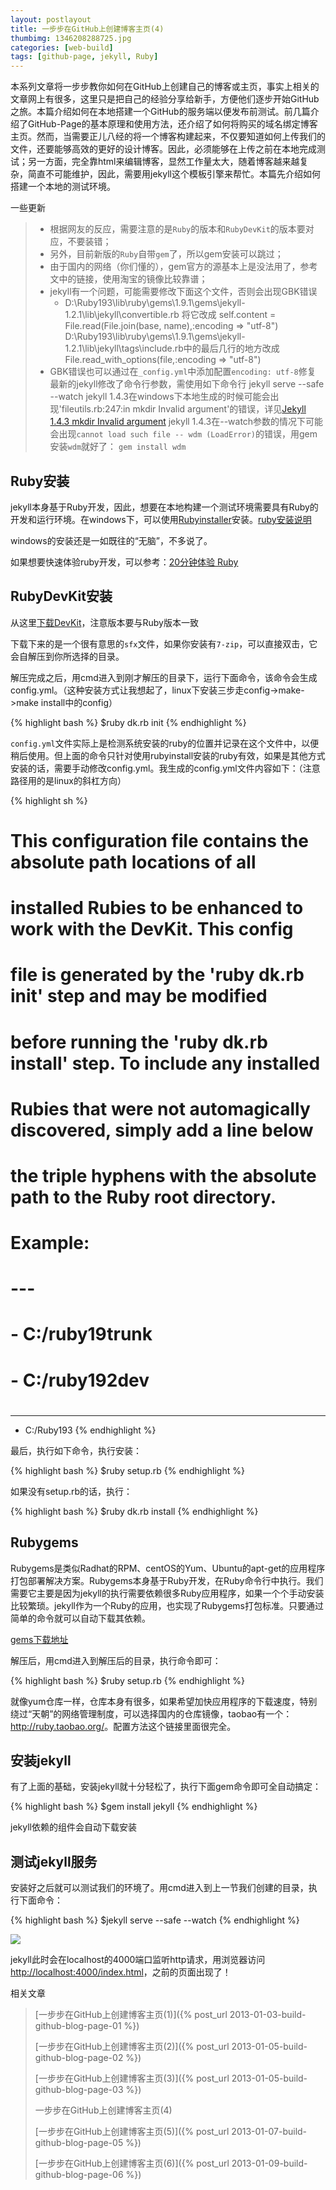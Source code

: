 ```yaml
---
layout: postlayout
title: 一步步在GitHub上创建博客主页(4)
thumbimg: 1346208288725.jpg
categories: [web-build]
tags: [github-page, jekyll, Ruby]
---
```


本系列文章将一步步教你如何在GitHub上创建自己的博客或主页，事实上相关的文章网上有很多，这里只是把自己的经验分享给新手，方便他们逐步开始GitHub之旅。本篇介绍如何在本地搭建一个GitHub的服务端以便发布前测试。前几篇介绍了GitHub-Page的基本原理和使用方法，还介绍了如何将购买的域名绑定博客主页。然而，当需要正儿八经的将一个博客构建起来，不仅要知道如何上传我们的文件，还要能够高效的更好的设计博客。因此，必须能够在上传之前在本地完成测试；另一方面，完全靠html来编辑博客，显然工作量太大，随着博客越来越复杂，简直不可能维护，因此，需要用jekyll这个模板引擎来帮忙。本篇先介绍如何搭建一个本地的测试环境。

一些更新

> - 根据网友的反应，需要注意的是`Ruby`的版本和`RubyDevKit`的版本要对应，不要装错；
> - 另外，目前新版的`Ruby`自带`gem`了，所以gem安装可以跳过；
> - 由于国内的网络（你们懂的），gem官方的源基本上是没法用了，参考文中的链接，使用淘宝的镜像比较靠谱；
> - jekyll有一个问题，可能需要修改下面这个文件，否则会出现GBK错误
> 	-	D:\Ruby193\lib\ruby\gems\1.9.1\gems\jekyll-1.2.1\lib\jekyll\convertible.rb
		将它改成
		self.content = File.read(File.join(base, name),:encoding => "utf-8")
		D:\Ruby193\lib\ruby\gems\1.9.1\gems\jekyll-1.2.1\lib\jekyll\tags\include.rb中的最后几行的地方改成
		File.read_with_options(file,:encoding => "utf-8")
> - GBK错误也可以通过在`_config.yml`中添加配置`encoding: utf-8`修复
> 最新的jekyll修改了命令行参数，需使用如下命令行 jekyll serve --safe --watch
> jekyll 1.4.3在windows下本地生成的时候可能会出现'fileutils.rb:247:in mkdir Invalid argument'的错误，详见[Jekyll 1.4.3 mkdir Invalid argument]()
> jekyll 1.4.3在--watch参数的情况下可能会出现`cannot load such file -- wdm (LoadError)`的错误，用gem安装`wdm`就好了： `gem install wdm`


## Ruby安装 ##

jekyll本身基于Ruby开发，因此，想要在本地构建一个测试环境需要具有Ruby的开发和运行环境。在windows下，可以使用[Rubyinstaller](http://rubyinstaller.org/downloads/)安装。[ruby安装说明](http://www.ruby-lang.org/zh_cn/downloads/)

windows的安装还是一如既往的“无脑”，不多说了。

如果想要快速体验ruby开发，可以参考：[20分钟体验 Ruby](http://www.ruby-lang.org/zh_cn/documentation/quickstart/)
 

## RubyDevKit安装 ##

从这里[下载DevKit](http://rubyinstaller.org/downloads/)，注意版本要与Ruby版本一致

下载下来的是一个很有意思的`sfx`文件，如果你安装有`7-zip`，可以直接双击，它会自解压到你所选择的目录。

解压完成之后，用cmd进入到刚才解压的目录下，运行下面命令，该命令会生成config.yml。（这种安装方式让我想起了，linux下安装三步走config->make->make install中的config）

{% highlight bash %}
$ruby dk.rb init
{% endhighlight %}

`config.yml`文件实际上是检测系统安装的ruby的位置并记录在这个文件中，以便稍后使用。但上面的命令只针对使用rubyinstall安装的ruby有效，如果是其他方式安装的话，需要手动修改config.yml。我生成的config.yml文件内容如下：（注意路径用的是linux的斜杠方向）

{% highlight sh %}
# This configuration file contains the absolute path locations of all
# installed Rubies to be enhanced to work with the DevKit. This config
# file is generated by the 'ruby dk.rb init' step and may be modified
# before running the 'ruby dk.rb install' step. To include any installed
# Rubies that were not automagically discovered, simply add a line below
# the triple hyphens with the absolute path to the Ruby root directory.
#
# Example:
#
# ---
# - C:/ruby19trunk
# - C:/ruby192dev
#
---
- C:/Ruby193
{% endhighlight %}

最后，执行如下命令，执行安装：

{% highlight bash %}
$ruby setup.rb
{% endhighlight %}

如果没有setup.rb的话，执行：

{% highlight bash %}
$ruby dk.rb install
{% endhighlight %}

## Rubygems ##

Rubygems是类似Radhat的RPM、centOS的Yum、Ubuntu的apt-get的应用程序打包部署解决方案。Rubygems本身基于Ruby开发，在Ruby命令行中执行。我们需要它主要是因为jekyll的执行需要依赖很多Ruby应用程序，如果一个个手动安装比较繁琐。jekyll作为一个Ruby的应用，也实现了Rubygems打包标准。只要通过简单的命令就可以自动下载其依赖。

[gems下载地址](http://rubyforge.org/frs/?group_id=126)

解压后，用cmd进入到解压后的目录，执行命令即可：

{% highlight bash %}
$ruby setup.rb
{% endhighlight %}

就像yum仓库一样，仓库本身有很多，如果希望加快应用程序的下载速度，特别绕过“天朝”的网络管理制度，可以选择国内的仓库镜像，taobao有一个：<http://ruby.taobao.org/>。配置方法这个链接里面很完全。

 

## 安装jekyll ##

有了上面的基础，安装jekyll就十分轻松了，执行下面gem命令即可全自动搞定：

{% highlight bash %}
$gem install jekyll
{% endhighlight %}

jekyll依赖的组件会自动下载安装

## 测试jekyll服务 ##

安装好之后就可以测试我们的环境了。用cmd进入到上一节我们创建的目录，执行下面命令：

{% highlight bash %}
$jekyll serve --safe --watch
{% endhighlight %}

![](http://www.pchou.info/assert/img/build-github-blog-page-04-img0.png)

jekyll此时会在localhost的4000端口监听http请求，用浏览器访问<http://localhost:4000/index.html>，之前的页面出现了！

相关文章

> [一步步在GitHub上创建博客主页(1)]({% post_url 2013-01-03-build-github-blog-page-01 %})
>
> [一步步在GitHub上创建博客主页(2)]({% post_url 2013-01-05-build-github-blog-page-02 %})
>
> [一步步在GitHub上创建博客主页(3)]({% post_url 2013-01-05-build-github-blog-page-03 %})
>
> 一步步在GitHub上创建博客主页(4)
>
> [一步步在GitHub上创建博客主页(5)]({% post_url 2013-01-07-build-github-blog-page-05 %})
> 
> [一步步在GitHub上创建博客主页(6)]({% post_url 2013-01-09-build-github-blog-page-06 %})